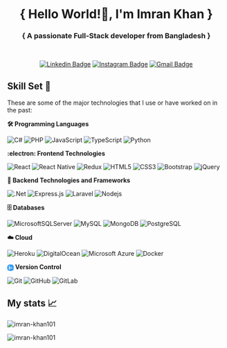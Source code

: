 <h1 align="center">{ Hello World!👋, I'm Imran Khan }</h1>
<h3 align="center">{ A passionate Full-Stack developer from Bangladesh }</h3>
<br>
<div align="center">

[![Linkedin Badge](https://img.shields.io/badge/-ImranKhan-blue?style=flat-square&logo=Linkedin&logoColor=white&link=https://www.linkedin.com/in/imran-khan-101k)](https://www.linkedin.com/in/imran-khan-101k)
[![Instagram Badge](https://img.shields.io/badge/-imran_khan-purple?style=flat-square&logo=instagram&logoColor=white&link=https://instagram.com/imran_khan._/)](https://instagram.com/imran_khan._)
[![Gmail Badge](https://img.shields.io/badge/-imran311877@gmail.com-c14438?style=flat-square&logo=Gmail&logoColor=white&link=mailto:imran311877@gmail.com)](mailto:imran311877@gmail.com)

</div>
<!-- [![Youtube Badge](https://img.shields.io/badge/-koolkanna-darkred?style=flat-square&logo=youtube&logoColor=white&link=https://www.youtube.com/c/koolkanna)](https://www.youtube.com/c/koolkanna)
[![Medium Badge](https://img.shields.io/badge/-@aemmadi-03a57a?style=flat-square&labelColor=000000&logo=Medium&link=https://medium.com/@aemmadi/)](https://medium.com/@aemmadi) -->
<p align="left">
</p>

## Skill Set :muscle:

These are some of the major technologies that I use or have worked on in the past:

**:hammer_and_wrench: Programming Languages**
<br>

![C#](https://img.shields.io/badge/c%23-%23239120.svg?style=flat-square&logo=c-sharp&logoColor=white)
![PHP](https://img.shields.io/badge/php-%23777BB4.svg?style=flat-square&logo=php&logoColor=white)
![JavaScript](https://img.shields.io/badge/-JavaScript-black?style=flat-square&logo=javascript)
![TypeScript](https://img.shields.io/badge/-TypeScript-007ACC?style=flat-square&logo=typescript&logoColor=white)
![Python](https://img.shields.io/badge/-Python-black?style=flat-square&logo=Python)

**:electron: Frontend Technologies**
<br>

![React](https://img.shields.io/badge/-React-black?style=flat-square&logo=react)
![React Native](https://img.shields.io/badge/react_native-%2320232a.svg?style=flat-square&logo=react&logoColor=%2361DAFB)
![Redux](https://img.shields.io/badge/redux-%23593d88.svg?style=flat-square&logo=redux&logoColor=white)
![HTML5](https://img.shields.io/badge/-HTML5-E34F26?style=flat-square&logo=html5&logoColor=white)
![CSS3](https://img.shields.io/badge/-CSS3-1572B6?style=flat-square&logo=css3)
![Bootstrap](https://img.shields.io/badge/-Bootstrap-563D7C?style=flat-square&logo=bootstrap)
![jQuery](https://img.shields.io/badge/jquery-%230769AD.svg?style=flat-square&logo=jquery&logoColor=white)

**:electric_plug: Backend Technologies and Frameworks**
<br>

![.Net](https://img.shields.io/badge/.NET-5C2D91?style=flat-square&logo=.net&logoColor=white)
![Express.js](https://img.shields.io/badge/express.js-%23404d59.svg?style=flat-square&logo=express&logoColor=%2361DAFB)
![Laravel](https://img.shields.io/badge/laravel-%23FF2D20.svg?style=flat-square&logo=laravel&logoColor=white)
![Nodejs](https://img.shields.io/badge/-Nodejs-black?style=flat-square&logo=Node.js)

**:file_cabinet: Databases**
<br>

![MicrosoftSQLServer](https://img.shields.io/badge/Microsoft%20SQL%20Sever-CC2927?style=flat-square&logo=microsoft%20sql%20server&logoColor=white)
![MySQL](https://img.shields.io/badge/-MySQL-black?style=flat-square&logo=mysql&logoColor=white)
![MongoDB](https://img.shields.io/badge/-MongoDB-black?style=flat-square&logo=mongodb)
![PostgreSQL](https://img.shields.io/badge/-PostgreSQL-336791?style=flat-square&logo=postgresql&logoColor=white)

**:cloud: Cloud**

![Heroku](https://img.shields.io/badge/-Heroku-430098?style=flat-square&logo=heroku)
![DigitalOcean](https://img.shields.io/badge/-Digital%20Ocean-darkblue?style=flat-square&logo=digitalocean)
![Microsoft Azure](https://img.shields.io/badge/Microsoft%20Azure-232F7E?style=flat-square&logo=microsoft-azure)
![Docker](https://img.shields.io/badge/-Docker-black?style=flat-square&logo=docker)



 
**<img align="center" src="https://github.com/imran-khan101/imran-khan101/blob/main/images/git.png" height="15px" />  Version Control**

![Git](https://img.shields.io/badge/-Git-black?style=flat-square&logo=git)
![GitHub](https://img.shields.io/badge/-GitHub-181717?style=flat-square&logo=github)
![GitLab](https://img.shields.io/badge/-GitLab-FCA121?style=flat-square&logo=gitlab)


<!-- ## ⚡ Technologies -->

## My stats :chart_with_upwards_trend:
<img align="center" src="https://github-readme-stats.vercel.app/api?username=imran-khan101&theme=radical&show_icons=true&locale=en&count_private=true" alt="imran-khan101" />

<br>

<p align="left"> <img src="https://komarev.com/ghpvc/?username=imran-khan101&label=Profile%20views&color=0e75b6&style=flat" alt="imran-khan101" /> </p>


